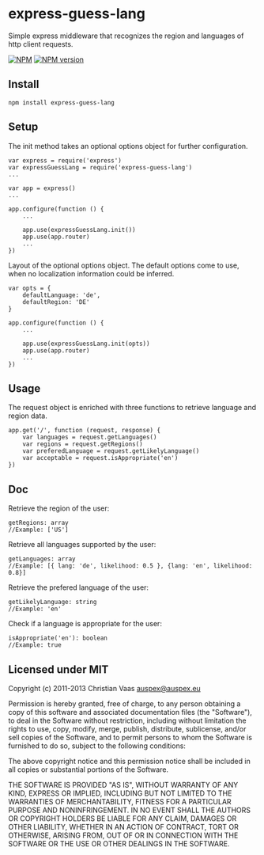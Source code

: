 # express-guess-lang

Simple express middleware that recognizes the region and languages of http client requests.

[![NPM](https://nodei.co/npm/express-guess-lang.png)](https://nodei.co/npm/express-guess-lang/)
[![NPM version](https://badge.fury.io/js/express-guess-lang.png?downloads=true)](http://badge.fury.io/js/express-guess-lang)

## Install

    npm install express-guess-lang

## Setup

The init method takes an optional options object for further configuration.

    var express = require('express')
    var expressGuessLang = require('express-guess-lang')
    ...

    var app = express()
    ...

    app.configure(function () {
        ...

        app.use(expressGuessLang.init())
        app.use(app.router)
        ...
    })

Layout of the optional options object. The default options come to use, when no localization information could be inferred.

    var opts = {
        defaultLanguage: 'de',
        defaultRegion: 'DE'
    }

    app.configure(function () {
        ...

        app.use(expressGuessLang.init(opts))
        app.use(app.router)
        ...
    })

## Usage
    
The request object is enriched with three functions to retrieve language and region data.

    app.get('/', function (request, response) {
        var languages = request.getLanguages()
        var regions = request.getRegions()
        var preferedLanguage = request.getLikelyLanguage()
        var acceptable = request.isAppropriate('en')
    })

## Doc

Retrieve the region of the user:

    getRegions: array
    //Example: ['US']

Retrieve all languages supported by the user:

    getLanguages: array
    //Example: [{ lang: 'de', likelihood: 0.5 }, {lang: 'en', likelihood: 0.8}]

Retrieve the prefered language of the user:

    getLikelyLanguage: string
    //Example: 'en'

Check if a language is appropriate for the user:

    isAppropriate('en'): boolean
    //Example: true

## Licensed under MIT

Copyright (c) 2011-2013 Christian Vaas <auspex@auspex.eu>

Permission is hereby granted, free of charge, to any person obtaining a copy
of this software and associated documentation files (the "Software"), to deal
in the Software without restriction, including without limitation the rights
to use, copy, modify, merge, publish, distribute, sublicense, and/or sell
copies of the Software, and to permit persons to whom the Software is
furnished to do so, subject to the following conditions:

The above copyright notice and this permission notice shall be included in all
copies or substantial portions of the Software.

THE SOFTWARE IS PROVIDED "AS IS", WITHOUT WARRANTY OF ANY KIND, EXPRESS OR
IMPLIED, INCLUDING BUT NOT LIMITED TO THE WARRANTIES OF MERCHANTABILITY,
FITNESS FOR A PARTICULAR PURPOSE AND NONINFRINGEMENT. IN NO EVENT SHALL THE
AUTHORS OR COPYRIGHT HOLDERS BE LIABLE FOR ANY CLAIM, DAMAGES OR OTHER
LIABILITY, WHETHER IN AN ACTION OF CONTRACT, TORT OR OTHERWISE, ARISING FROM,
OUT OF OR IN CONNECTION WITH THE SOFTWARE OR THE USE OR OTHER DEALINGS IN THE
SOFTWARE.